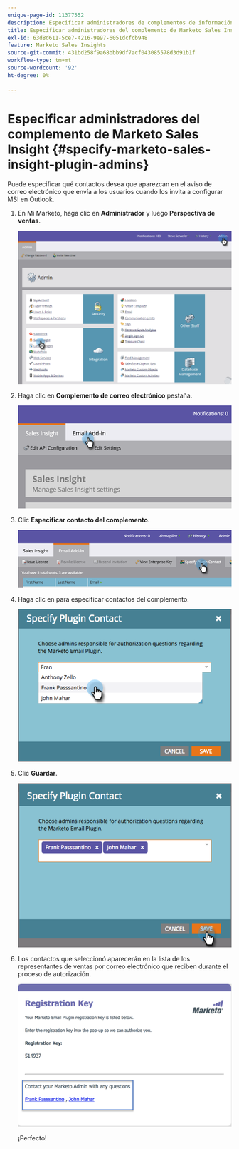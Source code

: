 ```yaml
---
unique-page-id: 11377552
description: Especificar administradores de complementos de información de ventas de Marketo - Documentos de Marketo - Documentación del producto
title: Especificar administradores del complemento de Marketo Sales Insight
exl-id: 63d8d611-5ce7-4216-9e97-6051dcfcb948
feature: Marketo Sales Insights
source-git-commit: 431bd258f9a68bbb9df7acf043085578d3d91b1f
workflow-type: tm+mt
source-wordcount: '92'
ht-degree: 0%

---
```


# Especificar administradores del complemento de Marketo Sales Insight {#specify-marketo-sales-insight-plugin-admins}

Puede especificar qué contactos desea que aparezcan en el aviso de correo electrónico que envía a los usuarios cuando los invita a configurar MSI en Outlook.

1. En Mi Marketo, haga clic en **Administrador** y luego **Perspectiva de ventas**.

   ![](assets/image2016-7-25-14-3a12-3a59.png)

1. Haga clic en **Complemento de correo electrónico** pestaña.

   ![](assets/image2016-7-25-14-3a2-3a53.png)

1. Clic **Especificar contacto del complemento**.

   ![](assets/image2016-7-25-14-3a7-3a27.png)

1. Haga clic en para especificar contactos del complemento.

   ![](assets/image2016-8-25-11-3a21-3a38.png)

1. Clic **Guardar**.

   ![](assets/image2016-8-25-11-3a17-3a7.png)

1. Los contactos que seleccionó aparecerán en la lista de los representantes de ventas por correo electrónico que reciben durante el proceso de autorización.

   ![](assets/image2016-8-25-11-3a33-3a33.png)

   ¡Perfecto!
